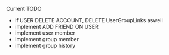 Current TODO
- if USER DELETE ACCOUNT, DELETE UserGroupLinks aswell
- implement ADD FRIEND ON USER
- implement user member
- implement group member
- implement group history